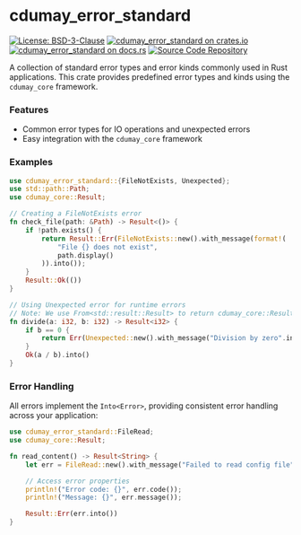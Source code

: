 # cdumay_error_standard

[![License: BSD-3-Clause](https://img.shields.io/badge/license-BSD--3--Clause-blue)](./LICENSE)
[![cdumay_error_standard on crates.io](https://img.shields.io/crates/v/cdumay_error_standard)](https://crates.io/crates/cdumay_error_standard)
[![cdumay_error_standard on docs.rs](https://docs.rs/cdumay_error_standard/badge.svg)](https://docs.rs/cdumay_error_standard)
[![Source Code Repository](https://img.shields.io/badge/Code-On%20GitHub-blue?logo=GitHub)](https://github.com/cdumay/cdumay_error_standard)

A collection of standard error types and error kinds commonly used in Rust applications.
This crate provides predefined error types and kinds using the `cdumay_core` framework.

### Features

- Common error types for IO operations and unexpected errors
- Easy integration with the `cdumay_core` framework

### Examples

```rust
use cdumay_error_standard::{FileNotExists, Unexpected};
use std::path::Path;
use cdumay_core::Result;

// Creating a FileNotExists error
fn check_file(path: &Path) -> Result<()> {
    if !path.exists() {
        return Result::Err(FileNotExists::new().with_message(format!(
            "File {} does not exist",
            path.display()
        )).into());
    }
    Result::Ok(())
}

// Using Unexpected error for runtime errors
// Note: We use From<std::result::Result> to return cdumay_core::Result
fn divide(a: i32, b: i32) -> Result<i32> {
    if b == 0 {
        return Err(Unexpected::new().with_message("Division by zero".into()).into()).into();
    }
    Ok(a / b).into()
}
```

### Error Handling

All errors implement the `Into<Error>`, providing consistent  error handling across your application:

```rust
use cdumay_error_standard::FileRead;
use cdumay_core::Result;

fn read_content() -> Result<String> {
    let err = FileRead::new().with_message("Failed to read config file".into());

    // Access error properties
    println!("Error code: {}", err.code());
    println!("Message: {}", err.message());

    Result::Err(err.into())
}
```
